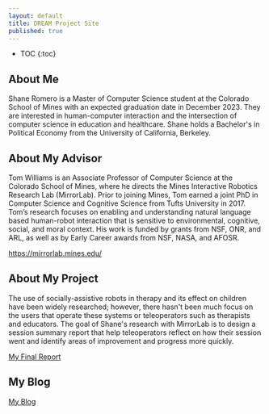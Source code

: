 ```yaml
---
layout: default
title: DREAM Project Site
published: true
---
```


* TOC
{:toc}

## About Me

Shane Romero is a Master of Computer Science student at the Colorado School of Mines with an expected graduation date in December 2023. They are interested in human-computer interaction and the intersection of computer science in education and healthcare. Shane holds a Bachelor's in Political Economy from the University of California, Berkeley. 

## About My Advisor

Tom Williams is an Associate Professor of Computer Science at the Colorado School of Mines, where he directs the Mines Interactive Robotics Research Lab (MirrorLab). Prior to joining Mines, Tom earned a joint PhD in Computer Science and Cognitive Science from Tufts University in 2017. Tom’s research focuses on enabling and understanding natural language based human-robot interaction that is sensitive to environmental, cognitive, social, and moral context. His work is funded by grants from NSF, ONR, and ARL, as well as by Early Career awards from NSF, NASA, and AFOSR.

https://mirrorlab.mines.edu/


## About My Project

The use of socially-assistive robots in therapy and its effect on children have been widely researched; however, there hasn't been much focus on the users that operate these systems or teleoperators such as therapists and educators. The goal of Shane's research with MirrorLab is to design a session summary report that help teleoperators reflect on how their session went and identify areas of improvement and progress more quickly. 


[My Final Report](files/finalreport.pdf)

## My Blog

[My Blog](blog.html)

